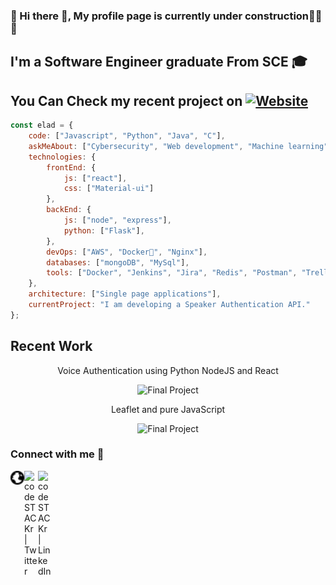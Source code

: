 ### 🚧 Hi there 👋, My profile page is currently under construction👷🏾 🚧


## I'm a Software Engineer graduate From SCE 🎓
## You Can Check my recent project on   [![Website](https://img.shields.io/website?label=therandom.dev&style=for-the-badge&url=https%3A%2F%therandom.dev)](https://therandom.dev)

```javascript
const elad = {
    code: ["Javascript", "Python", "Java", "C"],
    askMeAbout: ["Cybersecurity", "Web development", "Machine learning"],
    technologies: {
        frontEnd: {
            js: ["react"],
            css: ["Material-ui"]
        },
        backEnd: {
            js: ["node", "express"],
            python: ["Flask"],
        },
        devOps: ["AWS", "Docker🐳", "Nginx"],
        databases: ["mongoDB", "MySql"],
        tools: ["Docker", "Jenkins", "Jira", "Redis", "Postman", "Trello"],
    },
    architecture: ["Single page applications"],
    currentProject: "I am developing a Speaker Authentication API."
};
```

## Recent Work
<div align="center">
    <p>
        Voice Authentication using Python NodeJS and React 
    </p>
        <img width="500" src="https://user-images.githubusercontent.com/34191499/125207248-e1b90100-e293-11eb-9d48-d8feae2cf572.gif" alt="Final Project">
</div>

<div align="center">
    <p>
        Leaflet and pure JavaScript 
    </p>
        <img width="500" src="https://user-images.githubusercontent.com/34191499/127322611-59dac555-4dd3-4f15-b58e-50322ef54051.gif" alt="Final Project">
</div>


### Connect with me 💬

[<img align="left" alt="codeSTACKr.com" width="22px" src="https://raw.githubusercontent.com/iconic/open-iconic/master/svg/globe.svg" />][website]
[<img align="left" alt="codeSTACKr | Twitter" width="22px" src="https://cdn.jsdelivr.net/npm/simple-icons@v3/icons/twitter.svg" />][twitter]
[<img align="left" alt="codeSTACKr | LinkedIn" width="22px" src="https://cdn.jsdelivr.net/npm/simple-icons@v3/icons/linkedin.svg" />][linkedin]




<!--
**elad2235/elad2235** is a ✨ _special_ ✨ repository because its `README.md` (this file) appears on your GitHub profile.

Here are some ideas to get you started:

- 🔭 I’m currently working on ...
- 🌱 I’m currently learning ...
- 👯 I’m looking to collaborate on ...
- 🤔 I’m looking for help with ...
- 💬 Ask me about ...
- 📫 How to reach me: ...
- 😄 Pronouns: ...
- ⚡ Fun fact: ...
-->

[website]: https://therandom.dev
[twitter]: https://twitter.com/elad2235
[linkedin]: https://linkedin.com/in/elad-pezarker
